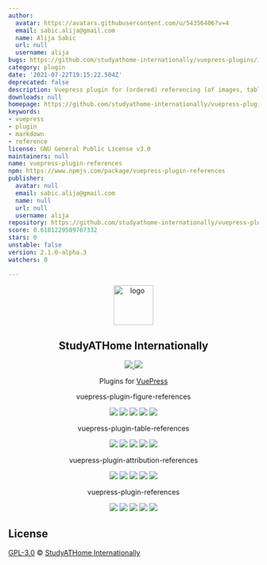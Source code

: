 ```yaml
---
author:
  avatar: https://avatars.githubusercontent.com/u/54356406?v=4
  email: sabic.alija@gmail.com
  name: Alija Sabic
  url: null
  username: alija
bugs: https://github.com/studyathome-internationally/vuepress-plugins/issues
category: plugin
date: '2021-07-22T19:15:22.504Z'
deprecated: false
description: Vuepress plugin for (ordered) referencing (of images, tables, etc.).
downloads: null
homepage: https://github.com/studyathome-internationally/vuepress-plugins/tree/master/packages/vuepress-plugin-references
keywords:
- vuepress
- plugin
- markdown
- reference
license: GNU General Public License v3.0
maintainers: null
name: vuepress-plugin-references
npm: https://www.npmjs.com/package/vuepress-plugin-references
publisher:
  avatar: null
  email: sabic.alija@gmail.com
  name: null
  url: null
  username: alija
repository: https://github.com/studyathome-internationally/vuepress-plugins
score: 0.6101229589767332
stars: 0
unstable: false
version: 2.1.0-alpha.3
watchers: 0

---
```


<p align="center">
  <a href="https://hub.studyathome.technikum-wien.at/studyathome/about.html" target="_blank">
    <img width="80" src="https://hub.studyathome.technikum-wien.at/assets/img/logos/studyathome-noir.svg" alt="logo">
  </a>
</p>

<h2 align="center">
  StudyATHome Internationally
</h2>

<p align="center">

  <a href="https://github.com/studyathome-internationally/vuepress-plugins/commits" target="_blank">
    <img src="https://badgen.net/github/last-commit/studyathome-internationally/vuepress-plugins?icon=github">
  </a>
  
  <a href="https://github.com/studyathome-internationally/vuepress-plugins/blob/master/LICENSE" target="_blank">
    <img src="https://badgen.net/github/license/studyathome-internationally/vuepress-plugins">
  </a>
</p>

<p align="center">
  Plugins for <a href="https://github.com/vuejs/vuepress" target="_blank">VuePress</a>
</p>

<div>
  <p align="center">
    vuepress-plugin-figure-references
  </p>
  <p align="center">
    <img src="https://raw.githubusercontent.com/studyathome-internationally/vuepress-plugins/master/packages/vuepress-plugin-figure-references/coverage/badge-branches.svg">
    <img src="https://raw.githubusercontent.com/studyathome-internationally/vuepress-plugins/master/packages/vuepress-plugin-figure-references/coverage/badge-functions.svg">
    <img src="https://raw.githubusercontent.com/studyathome-internationally/vuepress-plugins/master/packages/vuepress-plugin-figure-references/coverage/badge-lines.svg">
    <img src="https://raw.githubusercontent.com/studyathome-internationally/vuepress-plugins/master/packages/vuepress-plugin-figure-references/coverage/badge-statements.svg">
    <a href="https://raw.githubusercontent.com/studyathome-internationally/vuepress-plugins/master/packages/vuepress-plugin-figure-references/LICENSE" target="_blank">
      <img src="https://badgen.net/github/license/studyathome-internationally/vuepress-plugins">
    </a>
  </p>
</div>

<div>
  <p align="center">
    vuepress-plugin-table-references
  </p>
  <p align="center">
    <img src="https://raw.githubusercontent.com/studyathome-internationally/vuepress-plugins/master/packages/vuepress-plugin-table-references/coverage/badge-branches.svg">
    <img src="https://raw.githubusercontent.com/studyathome-internationally/vuepress-plugins/master/packages/vuepress-plugin-table-references/coverage/badge-functions.svg">
    <img src="https://raw.githubusercontent.com/studyathome-internationally/vuepress-plugins/master/packages/vuepress-plugin-table-references/coverage/badge-lines.svg">
    <img src="https://raw.githubusercontent.com/studyathome-internationally/vuepress-plugins/master/packages/vuepress-plugin-table-references/coverage/badge-statements.svg">
    <a href="https://raw.githubusercontent.com/studyathome-internationally/vuepress-plugins/master/packages/vuepress-plugin-table-references/LICENSE" target="_blank">
      <img src="https://badgen.net/github/license/studyathome-internationally/vuepress-plugins">
    </a>
  </p>
</div>

<div>
  <p align="center">
    vuepress-plugin-attribution-references
  </p>
  <p align="center">
    <img src="https://raw.githubusercontent.com/studyathome-internationally/vuepress-plugins/master/packages/vuepress-plugin-attribution-references/coverage/badge-branches.svg">
    <img src="https://raw.githubusercontent.com/studyathome-internationally/vuepress-plugins/master/packages/vuepress-plugin-attribution-references/coverage/badge-functions.svg">
    <img src="https://raw.githubusercontent.com/studyathome-internationally/vuepress-plugins/master/packages/vuepress-plugin-attribution-references/coverage/badge-lines.svg">
    <img src="https://raw.githubusercontent.com/studyathome-internationally/vuepress-plugins/master/packages/vuepress-plugin-attribution-references/coverage/badge-statements.svg">
    <a href="https://raw.githubusercontent.com/studyathome-internationally/vuepress-plugins/master/packages/vuepress-plugin-attribution-references/LICENSE" target="_blank">
      <img src="https://badgen.net/github/license/studyathome-internationally/vuepress-plugins">
    </a>
  </p>
</div>

<div>
  <p align="center">
    vuepress-plugin-references
  </p>
  <p align="center">
    <img src="https://raw.githubusercontent.com/studyathome-internationally/vuepress-plugins/master/packages/vuepress-plugin-references/coverage/badge-branches.svg">
    <img src="https://raw.githubusercontent.com/studyathome-internationally/vuepress-plugins/master/packages/vuepress-plugin-references/coverage/badge-functions.svg">
    <img src="https://raw.githubusercontent.com/studyathome-internationally/vuepress-plugins/master/packages/vuepress-plugin-references/coverage/badge-lines.svg">
    <img src="https://raw.githubusercontent.com/studyathome-internationally/vuepress-plugins/master/packages/vuepress-plugin-references/coverage/badge-statements.svg">
    <a href="https://raw.githubusercontent.com/studyathome-internationally/vuepress-plugins/master/packages/vuepress-plugin-references/LICENSE" target="_blank">
      <img src="https://badgen.net/github/license/studyathome-internationally/vuepress-plugins">
    </a>
  </p>
</div>

## License

[GPL-3.0](https://github.com/studyathome-internationally/vuepress-plugins/blob/master/LICENSE) &copy; [StudyATHome Internationally](https://github.com/studyathome-internationally/)
